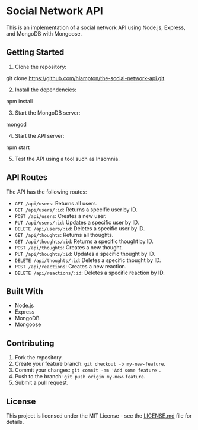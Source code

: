# Social Network API

This is an implementation of a social network API using Node.js, Express, and MongoDB with Mongoose.

## Getting Started

1. Clone the repository:

git clone https://github.com/hlampton/the-social-network-api.git

2. Install the dependencies:

npm install

3. Start the MongoDB server:

mongod

4. Start the API server:

npm start

5. Test the API using a tool such as Insomnia.

## API Routes

The API has the following routes:

- `GET /api/users`: Returns all users.
- `GET /api/users/:id`: Returns a specific user by ID.
- `POST /api/users`: Creates a new user.
- `PUT /api/users/:id`: Updates a specific user by ID.
- `DELETE /api/users/:id`: Deletes a specific user by ID.
- `GET /api/thoughts`: Returns all thoughts.
- `GET /api/thoughts/:id`: Returns a specific thought by ID.
- `POST /api/thoughts`: Creates a new thought.
- `PUT /api/thoughts/:id`: Updates a specific thought by ID.
- `DELETE /api/thoughts/:id`: Deletes a specific thought by ID.
- `POST /api/reactions`: Creates a new reaction.
- `DELETE /api/reactions/:id`: Deletes a specific reaction by ID.

## Built With

- Node.js
- Express
- MongoDB
- Mongoose

## Contributing

1. Fork the repository.
2. Create your feature branch: `git checkout -b my-new-feature`.
3. Commit your changes: `git commit -am 'Add some feature'`.
4. Push to the branch: `git push origin my-new-feature`.
5. Submit a pull request.

## License

This project is licensed under the MIT License - see the [LICENSE.md](LICENSE.md) file for details.
